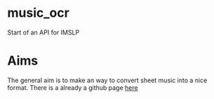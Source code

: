 # music_ocr
Start of an API for IMSLP

# Aims

The general aim is to make an way to convert sheet music into a nice format. There is a already a github page [here](here)